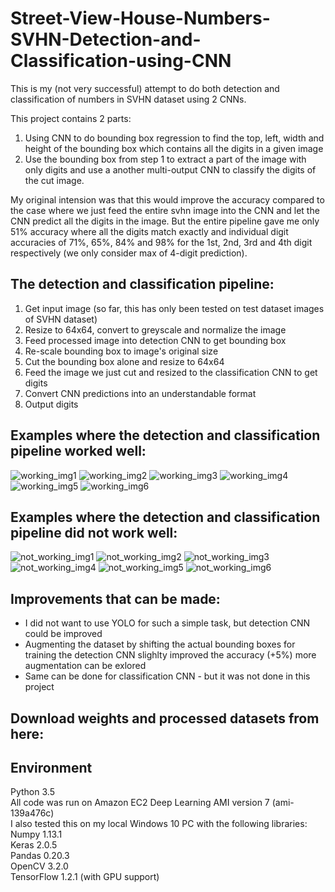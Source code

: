 # Street-View-House-Numbers-SVHN-Detection-and-Classification-using-CNN

This is my (not very successful) attempt to do both detection and classification of numbers in SVHN
dataset using 2 CNNs.
  
This project contains 2 parts:  
1. Using CNN to do bounding box regression to find the top, left, width and height of the bounding box
which contains all the digits in a given image  
2. Use the bounding box from step 1 to extract a part of the image with only digits and use a 
another multi-output CNN to classify the digits of the cut image.  
  
My original intension was that this would improve the accuracy compared to the case where we just
feed the entire svhn image into the CNN and let the CNN predict all the digits in the image. But the 
entire pipeline gave me only 51% accuracy where all the digits match exactly and individual 
digit accuracies of 71%, 65%, 84% and 98% for the 1st, 2nd, 3rd and 4th digit respectively (we only consider max of 4-digit prediction).  

## The detection and classification pipeline:   
1. Get input image (so far, this has only been tested on test dataset images of SVHN dataset)  
2. Resize to 64x64, convert to greyscale and normalize the image  
3. Feed processed image into detection CNN to get bounding box  
4. Re-scale bounding box to image's original size  
5. Cut the bounding box alone and resize to 64x64  
6. Feed the image we just cut and resized to the classification CNN to get digits  
7. Convert CNN predictions into an understandable format  
8. Output digits  

## Examples where the detection and classification pipeline worked well:  
  
![working_img1](https://github.com/pavitrakumar78/Street-View-House-Numbers-SVHN-Detection-and-Classification-using-CNN/blob/master/correctly%20classified%20examples/TEST_ID_10045.png)
![working_img2](https://github.com/pavitrakumar78/Street-View-House-Numbers-SVHN-Detection-and-Classification-using-CNN/blob/master/correctly%20classified%20examples/TEST_ID_1648.png)
![working_img3](https://github.com/pavitrakumar78/Street-View-House-Numbers-SVHN-Detection-and-Classification-using-CNN/blob/master/correctly%20classified%20examples/TEST_ID_2458.png)
![working_img4](https://github.com/pavitrakumar78/Street-View-House-Numbers-SVHN-Detection-and-Classification-using-CNN/blob/master/correctly%20classified%20examples/TEST_ID_2604.png)
![working_img5](https://github.com/pavitrakumar78/Street-View-House-Numbers-SVHN-Detection-and-Classification-using-CNN/blob/master/correctly%20classified%20examples/TEST_ID_7141.png)
![working_img6](https://github.com/pavitrakumar78/Street-View-House-Numbers-SVHN-Detection-and-Classification-using-CNN/blob/master/correctly%20classified%20examples/TEST_ID_7638.png)


  
## Examples where the detection and classification pipeline did not work well:  
  
![not_working_img1](https://github.com/pavitrakumar78/Street-View-House-Numbers-SVHN-Detection-and-Classification-using-CNN/blob/master/wrongly%20classified%20examples/TEST_ID_1017.png)
![not_working_img2](https://github.com/pavitrakumar78/Street-View-House-Numbers-SVHN-Detection-and-Classification-using-CNN/blob/master/wrongly%20classified%20examples/TEST_ID_10271.png)
![not_working_img3](https://github.com/pavitrakumar78/Street-View-House-Numbers-SVHN-Detection-and-Classification-using-CNN/blob/master/wrongly%20classified%20examples/TEST_ID_12285.png)
![not_working_img4](https://github.com/pavitrakumar78/Street-View-House-Numbers-SVHN-Detection-and-Classification-using-CNN/blob/master/wrongly%20classified%20examples/TEST_ID_2532.png)
![not_working_img5](https://github.com/pavitrakumar78/Street-View-House-Numbers-SVHN-Detection-and-Classification-using-CNN/blob/master/wrongly%20classified%20examples/TEST_ID_4350.png)
![not_working_img6](https://github.com/pavitrakumar78/Street-View-House-Numbers-SVHN-Detection-and-Classification-using-CNN/blob/master/wrongly%20classified%20examples/TEST_ID_5772.png)



## Improvements that can be made:  
* I did not want to use YOLO for such a simple task, but detection CNN could be improved  
* Augmenting the dataset by shifting the actual bounding boxes for training the detection CNN slighlty improved the accuracy (+5%) 
more augmentation can be exlored  
* Same can be done for classification CNN - but it was not done in this project  

## Download weights and processed datasets from here:
  
  
## Environment
Python 3.5  
All code was run on Amazon EC2 Deep Learning AMI version 7 (ami-139a476c)  
I also tested this on my local Windows 10 PC with the following libraries:  
Numpy 1.13.1  
Keras 2.0.5  
Pandas 0.20.3  
OpenCV 3.2.0  
TensorFlow 1.2.1 (with GPU support)  
